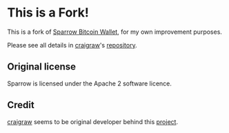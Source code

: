 # This is a Fork!

This is a fork of [Sparrow Bitcoin Wallet](https://github.com/sparrowwallet/sparrow), for my own improvement purposes.

Please see all details in [craigraw](https://github.com/search?q=user%3Acraigraw&type=users)'s [repository](https://github.com/sparrowwallet).

## Original license

Sparrow is licensed under the Apache 2 software licence.

## Credit

[craigraw](https://github.com/craigraw) seems to be original developer behind this [project](https://github.com/sparrowwallet/sparrow).
